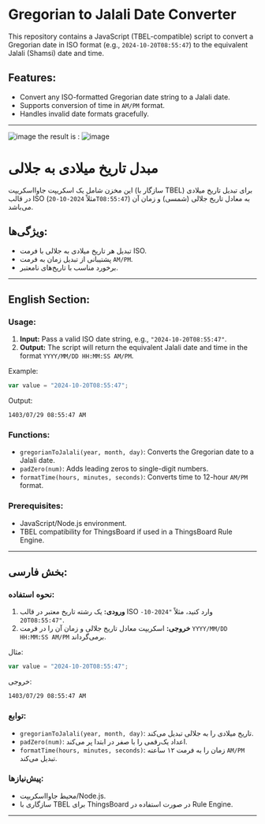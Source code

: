 # Gregorian to Jalali Date Converter

This repository contains a JavaScript (TBEL-compatible) script to convert a Gregorian date in ISO format (e.g., `2024-10-20T08:55:47`) to the equivalent Jalali (Shamsi) date and time.

## Features:
- Convert any ISO-formatted Gregorian date string to a Jalali date.
- Supports conversion of time in `AM/PM` format.
- Handles invalid date formats gracefully.


---
![image](https://github.com/user-attachments/assets/8f116d2d-85b2-4b20-8c52-0b046d81624f)
the result is :
![image](https://github.com/user-attachments/assets/a5aa69b2-ec1a-4bd8-9851-6919f2e44672)


# مبدل تاریخ میلادی به جلالی

این مخزن شامل یک اسکریپت جاوااسکریپت (سازگار با TBEL) برای تبدیل تاریخ میلادی در قالب ISO (مثلاً `2024-10-20T08:55:47`) به معادل تاریخ جلالی (شمسی) و زمان آن می‌باشد.

## ویژگی‌ها:
- تبدیل هر تاریخ میلادی به جلالی با فرمت ISO.
- پشتیبانی از تبدیل زمان به فرمت `AM/PM`.
- برخورد مناسب با تاریخ‌های نامعتبر.

---

## English Section:

### Usage:

1. **Input:** Pass a valid ISO date string, e.g., `"2024-10-20T08:55:47"`.
2. **Output:** The script will return the equivalent Jalali date and time in the format `YYYY/MM/DD HH:MM:SS AM/PM`.

Example:
```javascript
var value = "2024-10-20T08:55:47";
```
Output:
```
1403/07/29 08:55:47 AM
```

### Functions:
- `gregorianToJalali(year, month, day)`: Converts the Gregorian date to a Jalali date.
- `padZero(num)`: Adds leading zeros to single-digit numbers.
- `formatTime(hours, minutes, seconds)`: Converts time to 12-hour `AM/PM` format.

### Prerequisites:
- JavaScript/Node.js environment.
- TBEL compatibility for ThingsBoard if used in a ThingsBoard Rule Engine.

---

## بخش فارسی:

### نحوه استفاده:

1. **ورودی:** یک رشته تاریخ معتبر در قالب ISO وارد کنید، مثلاً `"2024-10-20T08:55:47"`.
2. **خروجی:** اسکریپت معادل تاریخ جلالی و زمان آن را در فرمت `YYYY/MM/DD HH:MM:SS AM/PM` برمی‌گرداند.

مثال:
```javascript
var value = "2024-10-20T08:55:47";
```
خروجی:
```
1403/07/29 08:55:47 AM
```

### توابع:
- `gregorianToJalali(year, month, day)`: تاریخ میلادی را به جلالی تبدیل می‌کند.
- `padZero(num)`: اعداد یک‌رقمی را با صفر در ابتدا پر می‌کند.
- `formatTime(hours, minutes, seconds)`: زمان را به فرمت ۱۲ ساعته `AM/PM` تبدیل می‌کند.

### پیش‌نیازها:
- محیط جاوااسکریپت/Node.js.
- سازگاری با TBEL برای ThingsBoard در صورت استفاده در Rule Engine.

---

